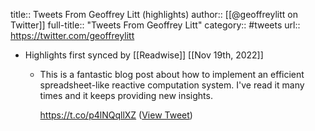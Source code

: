 title:: Tweets From Geoffrey Litt (highlights)
author:: [[@geoffreylitt on Twitter]]
full-title:: "Tweets From Geoffrey Litt"
category:: #tweets
url:: https://twitter.com/geoffreylitt

- Highlights first synced by [[Readwise]] [[Nov 19th, 2022]]
	- This is a fantastic blog post about how to implement an efficient spreadsheet-like reactive computation system. I've read it many times and it keeps providing new insights. 
	  
	  https://t.co/p4lNQqllXZ ([View Tweet](https://twitter.com/geoffreylitt/status/1460618741696372743))